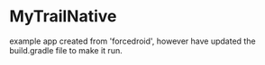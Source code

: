 # MyTrailNative
example app created from 'forcedroid', however have updated the build.gradle file to make it run.




